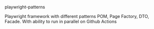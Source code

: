 playwright-patterns

Playwright framework with different patterns POM, Page Factory, DTO, Facade.
With ability to run in parallel on Github Actions
